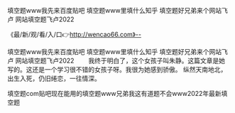 填空题www我先来百度贴吧
填空题www里填什么知乎
填空题好兄弟来个网站飞卢
网站填空题飞卢2022


《最/新/观/看/入/口👉http://wencao66.com》--

填空题www我先来百度贴吧
填空题www里填什么知乎
填空题好兄弟来个网站飞卢
网站填空题飞卢2022
　　我终于明白了，这个女孩子叫朱静。这篇文章是她写的。这还是一个学习很不错的女孩子呀。我很为她感到骄傲。
纵然天南地北，出生入死，仍旧绻恋，一往情深。





填空题com贴吧现在能用的填空题www兄弟我这有道题不会www2022年最新填空题
